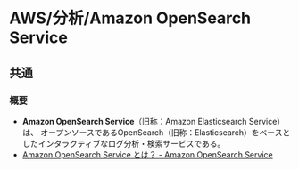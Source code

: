 # AWS/分析/Amazon OpenSearch Service

## 共通

### 概要

- **Amazon OpenSearch Service**（旧称：Amazon Elasticsearch Service）は、
  オープンソースであるOpenSearch（旧称：Elasticsearch）をベースとしたインタラクティブなログ分析・検索サービスである。
- [Amazon OpenSearch Service とは？ - Amazon OpenSearch Service](https://docs.aws.amazon.com/ja_jp/opensearch-service/latest/developerguide/what-is.html)
